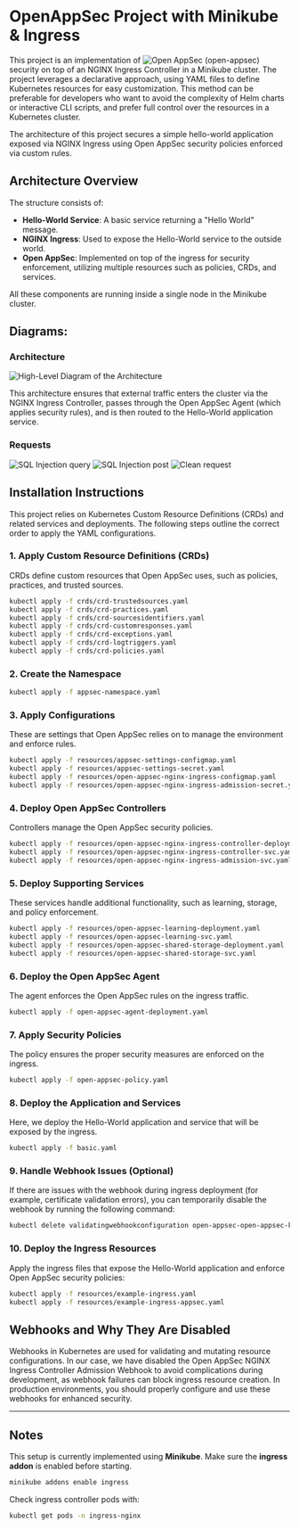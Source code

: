 
# OpenAppSec Project with Minikube & Ingress

This project is an implementation of ![Open AppSec](https://docs.openappsec.io/getting-started/start-with-kubernetes/install-using-interactive-cli-tool-ingress-nginx) (open-appsec) security on top of an NGINX Ingress Controller in a Minikube cluster. The project leverages a declarative approach, using YAML files to define Kubernetes resources for easy customization. This method can be preferable for developers who want to avoid the complexity of Helm charts or interactive CLI scripts, and prefer full control over the resources in a Kubernetes cluster.

The architecture of this project secures a simple hello-world application exposed via NGINX Ingress using Open AppSec security policies enforced via custom rules.

## Architecture Overview
The structure consists of:
- **Hello-World Service**: A basic service returning a "Hello World" message.
- **NGINX Ingress**: Used to expose the Hello-World service to the outside world.
- **Open AppSec**: Implemented on top of the ingress for security enforcement, utilizing multiple resources such as policies, CRDs, and services.

All these components are running inside a single node in the Minikube cluster.

## Diagrams:
### Architecture
![High-Level Diagram of the Architecture](https://github.com/miloskec/ingress-test-app/blob/master/docs-images/openappsec.png)

This architecture ensures that external traffic enters the cluster via the NGINX Ingress Controller, passes through the Open AppSec Agent (which applies security rules), and is then routed to the Hello-World application service.

### Requests
![SQL Injection query](https://github.com/miloskec/ingress-test-app/blob/master/docs-images/sql-inject-url.png)
![SQL Injection post](https://github.com/miloskec/ingress-test-app/blob/master/docs-images/sql-inject-post.png)
![Clean request](https://github.com/miloskec/ingress-test-app/blob/master/docs-images/no-injections.png)

## Installation Instructions

This project relies on Kubernetes Custom Resource Definitions (CRDs) and related services and deployments. The following steps outline the correct order to apply the YAML configurations.

### 1. Apply Custom Resource Definitions (CRDs)
CRDs define custom resources that Open AppSec uses, such as policies, practices, and trusted sources.

```bash
kubectl apply -f crds/crd-trustedsources.yaml
kubectl apply -f crds/crd-practices.yaml
kubectl apply -f crds/crd-sourcesidentifiers.yaml
kubectl apply -f crds/crd-customresponses.yaml
kubectl apply -f crds/crd-exceptions.yaml
kubectl apply -f crds/crd-logtriggers.yaml
kubectl apply -f crds/crd-policies.yaml
```

### 2. Create the Namespace

```bash
kubectl apply -f appsec-namespace.yaml
```

### 3. Apply Configurations
These are settings that Open AppSec relies on to manage the environment and enforce rules.

```bash
kubectl apply -f resources/appsec-settings-configmap.yaml
kubectl apply -f resources/appsec-settings-secret.yaml
kubectl apply -f resources/open-appsec-nginx-ingress-configmap.yaml
kubectl apply -f resources/open-appsec-nginx-ingress-admission-secret.yaml
```

### 4. Deploy Open AppSec Controllers
Controllers manage the Open AppSec security policies.

```bash
kubectl apply -f resources/open-appsec-nginx-ingress-controller-deployment.yaml
kubectl apply -f resources/open-appsec-nginx-ingress-controller-svc.yaml
kubectl apply -f resources/open-appsec-nginx-ingress-admission-svc.yaml
```

### 5. Deploy Supporting Services
These services handle additional functionality, such as learning, storage, and policy enforcement.

```bash
kubectl apply -f resources/open-appsec-learning-deployment.yaml
kubectl apply -f resources/open-appsec-learning-svc.yaml
kubectl apply -f resources/open-appsec-shared-storage-deployment.yaml
kubectl apply -f resources/open-appsec-shared-storage-svc.yaml
```

### 6. Deploy the Open AppSec Agent
The agent enforces the Open AppSec rules on the ingress traffic.

```bash
kubectl apply -f open-appsec-agent-deployment.yaml
```

### 7. Apply Security Policies
The policy ensures the proper security measures are enforced on the ingress.

```bash
kubectl apply -f open-appsec-policy.yaml
```

### 8. Deploy the Application and Services
Here, we deploy the Hello-World application and service that will be exposed by the ingress.

```bash
kubectl apply -f basic.yaml
```

### 9. Handle Webhook Issues (Optional)
If there are issues with the webhook during ingress deployment (for example, certificate validation errors), you can temporarily disable the webhook by running the following command:

```bash
kubectl delete validatingwebhookconfiguration open-appsec-open-appsec-k8s-nginx-ingress-admission
```

### 10. Deploy the Ingress Resources
Apply the ingress files that expose the Hello-World application and enforce Open AppSec security policies:

```bash
kubectl apply -f resources/example-ingress.yaml
kubectl apply -f resources/example-ingress-appsec.yaml
```

## Webhooks and Why They Are Disabled
Webhooks in Kubernetes are used for validating and mutating resource configurations. In our case, we have disabled the Open AppSec NGINX Ingress Controller Admission Webhook to avoid complications during development, as webhook failures can block ingress resource creation. In production environments, you should properly configure and use these webhooks for enhanced security.

---

## Notes
This setup is currently implemented using **Minikube**. Make sure the **ingress addon** is enabled before starting.

```bash
minikube addons enable ingress
```

Check ingress controller pods with:

```bash
kubectl get pods -n ingress-nginx
```

